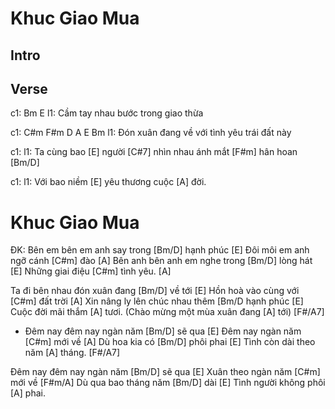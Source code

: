 ---
---

# Khuc Giao Mua

## Intro


## Verse
c1:              Bm              E
l1: Cầm tay nhau bước trong giao thừa

c1:     C#m       F#m         D   A        E   Bm
l1: Đón xuân đang về với tình yêu trái đất này

c1: 
l1: Ta cùng bao [E] người [C#7] nhìn nhau ánh mắt [F#m] hân hoan [Bm/D]

c1: 
l1: Với bao niềm [E] yêu thương cuộc [A] đời.

# Khuc Giao Mua

ĐK:
Bên em bên em anh say trong [Bm/D] hạnh phúc [E]
Đôi môi em anh ngỡ cánh [C#m] đào [A]
Bên anh bên anh em nghe trong [Bm/D] lòng hát [E]
Những giai điệu [C#m] tình yêu. [A]

Ta đi bên nhau đón xuân đang [Bm/D] về tới [E]
Hồn hoà vào cùng với [C#m] đất trời [A]
Xin nâng ly lên chúc nhau thêm [Bm/D hạnh phúc [E]
Cuộc đời mãi thắm [A] tươi. 
(Chào mừng một mùa xuân đang [A] tới) [F#/A7]

* Đêm nay đêm nay ngàn năm [Bm/D] sẽ qua [E]
Đêm nay ngàn năm [C#m] mới về [A]
Dù hoa kia có [Bm/D] phôi phai [E]
Tình còn dài theo năm [A] tháng. [F#/A7]

Đêm nay đêm nay ngàn năm [Bm/D] sẽ qua [E]
Xuân theo ngàn năm [C#m] mới về [F#m/A]
Dù qua bao tháng năm [Bm/D] dài [E]
Tình người không phôi [A] phai.
